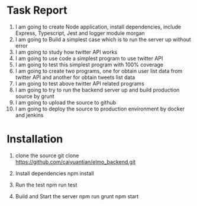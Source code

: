 # Task Report
1. I am going to create Node application, install dependencies, include Express, Typescript, Jest and logger module morgan
2. I am going to Build a simplest case which is to run the server up without error
3. I am going to study how twitter API works
4. I am going to use code a simplest program to use twitter API
5. I am going to test this simplest program with 100% coverage
6. I am going to create two programs, one for obtain user list data from twitter API and another for obtain tweets list data
7. I am going to test above twitter API related programs
8. I am going to try to run the backend server up and build production source by grunt
9. I am going to upload the source to github
10. I am going to deploy the source to production environment by docker and jenkins

# Installation
1. clone the source
    git clone https://github.com/caiyuantian/elmo_backend.git

2. Install dependencies
    npm install

3. Run the test
    npm run test

4. Build and Start the server
    npm run grunt
    npm start